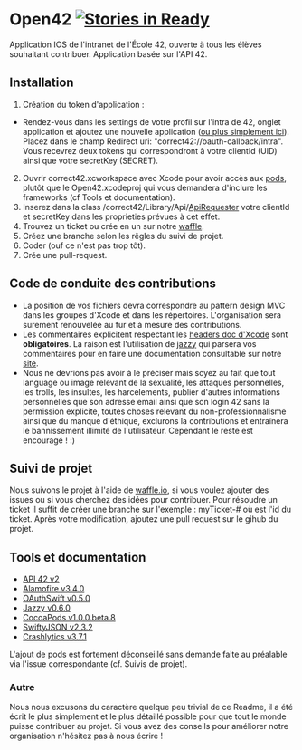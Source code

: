 # Open42 [![Stories in Ready](https://badge.waffle.io/emericspiroux/Open42.png?label=ready&title=Ready)](https://waffle.io/emericspiroux/Open42)

Application IOS de l'intranet de l'École 42, ouverte à tous les élèves souhaitant contribuer. Application basée sur l'API 42.

## Installation
1. Création du token d'application :
  - Rendez-vous dans les settings de votre profil sur l'intra de 42, onglet application et ajoutez une nouvelle application ([ou plus simplement ici](https://profile.intra.42.fr/oauth/applications/new)). Placez dans le champ Redirect uri: "correct42://oauth-callback/intra". Vous recevrez deux tokens qui correspondront à votre clientId (UID) ainsi que votre secretKey (SECRET). 
2. Ouvrir correct42.xcworkspace avec Xcode pour avoir accès aux [pods](https://cocoapods.org), plutôt que le Open42.xcodeproj qui vous demandera d'inclure les frameworks (cf Tools et documentation).
3. Inserez dans la class /correct42/Library/Api/[ApiRequester](https://github.com/emericspiroux/Open42/blob/master/correct42/Library/Api/ApiRequester.swift) votre clientId et secretKey dans les proprieties prévues à cet effet.
4. Trouvez un ticket ou crée en un sur notre [waffle](https://waffle.io/emericspiroux/Open42).
5. Créez une branche selon les rêgles du suivi de projet.
6. Coder (ouf ce n'est pas trop tôt).
6. Crée une pull-request.

## Code de conduite des contributions
- La position de vos fichiers devra correspondre au pattern design MVC dans les groupes d'Xcode et dans les répertoires. L'organisation sera surement renouvelée au fur et à mesure des contributions.
- Les commentaires explicitent respectant les [headers doc d'Xcode](https://developer.apple.com/library/mac/documentation/Xcode/Reference/xcode_markup_formatting_ref/index.html#//apple_ref/doc/uid/TP40016497) sont <b>obligatoires</b>. La raison est l'utilisation de [jazzy](https://github.com/realm/jazzy) qui parsera vos commentaires pour en faire une documentation consultable sur notre [site](http://docopen42.spiroux-web.fr).
- Nous ne devrions pas avoir à le préciser mais soyez au fait que tout language ou image relevant de la sexualité, les attaques personnelles, les trolls, les insultes, les harcelements, publier d'autres informations personnelles que son adresse email ainsi que son login 42 sans la permission explicite, toutes choses relevant du non-professionnalisme ainsi que du manque d'éthique, exclurons la contributions et entraînera le bannissement illimité de l'utilisateur. Cependant le reste est encouragé ! :)

## Suivi de projet
Nous suivons le projet à l'aide de [waffle.io](https://waffle.io/emericspiroux/Open42), si vous voulez ajouter des issues ou si vous cherchez des idées pour contribuer. Pour résoudre un ticket il suffit de créer une branche sur l'exemple : myTicket-#<id> où <id> est l'id du ticket. Après votre modification, ajoutez une pull request sur le gihub du projet.

## Tools et documentation

- [API 42 v2](https://api.intra.42.fr/apidoc/2.0.html)
- [Alamofire v3.4.0](https://github.com/Alamofire/Alamofire)
- [OAuthSwift v0.5.0](https://github.com/OAuthSwift/OAuthSwift) 
- [Jazzy v0.6.0](https://github.com/realm/jazzy)
- [CocoaPods v1.0.0.beta.8](https://guides.cocoapods.org/)
- [SwiftyJSON v2.3.2](https://github.com/SwiftyJSON/SwiftyJSON.git)
- [Crashlytics v3.7.1](https://try.crashlytics.com/)

L'ajout de pods est fortement déconseillé sans demande faite au préalable via l'issue correspondante (cf. Suivis de projet).

### Autre
Nous nous excusons du caractère quelque peu trivial de ce Readme, il a été écrit le plus simplement et le plus détaillé possible pour que tout le monde puisse contribuer au projet. Si vous avez des conseils pour améliorer notre organisation n'hésitez pas à nous écrire !
